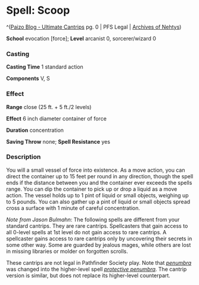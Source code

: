 # Spell: Scoop

^([Paizo Blog - Ultimate Cantrips][ss-scoop] pg. 0 | PFS Legal | [Archives of Nehtys][sn-scoop])

**School** evocation [force]; **Level** arcanist 0, sorcerer/wizard 0

### Casting

**Casting Time** 1 standard action  

**Components** V, S

### Effect

**Range** close (25 ft. + 5 ft./2 levels)  

**Effect** 6 inch diameter container of force  

**Duration** concentration  

**Saving Throw** none; **Spell Resistance** yes

### Description

You will a small vessel of force into existence. As a move action, you can direct the container up to 15 feet per round in any direction, though the spell ends if the distance between you and the container ever exceeds the spells range. You can dip the container to pick up or drop a liquid as a move action. The vessel holds up to 1 pint of liquid or small objects, weighing up to 5 pounds. You can also gather up a pint of liquid or small objects spread cross a surface with 1 minute of careful concentration.  

_Note from Jason Bulmahn_: The following spells are different from your standard cantrips. They are rare cantrips. Spellcasters that gain access to all 0-level spells at 1st level do not gain access to rare cantrips. A spellcaster gains access to rare cantrips only by uncovering their secrets in some other way. Some are guarded by jealous mages, while others are lost in missing libraries or molder on forgotten scrolls.  

These cantrips are not legal in Pathfinder Society play. Note that _[penumbra]_ was changed into the higher-level spell _[protective penumbra]_. The cantrip version is similar, but does not replace its higher-level counterpart.

[ss-scoop]: http://paizo.com/paizo/blog/v5748d
[sn-scoop]: http://www.archivesofnethys.com/SpellDisplay.aspx?ItemName=Scoop
[protective penumbra]: http://www.archivesofnethys.com/SpellDisplay.aspx?ItemName=protective%20penumbra
[penumbra]: http://www.archivesofnethys.com/SpellDisplay.aspx?ItemName=penumbra
